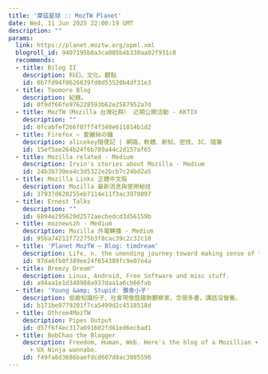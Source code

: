 ```yaml
---
title: '摩茲星球 :: MozTW Planet'
date: Wed, 11 Jun 2025 22:00:19 GMT
description: ""
params:
  link: https://planet.moztw.org/opml.xml
  blogroll_id: 9407195b8a3ca005b4b330aa02f931c8
  recommends:
  - title: Bilog II
    description: 科幻。文化。觀點
    id: 0b7fd94f0626639fd0d53520b4df31e3
  - title: Toomore Blog
    description: 紀錄。
    id: 0f9df66fe976228593b62e2587952a7d
  - title: MozTW（Mozilla 台灣社群） 近期公開活動 - KKTIX
    description: ""
    id: 0fcabfef266f07ff4f340e611014b1d2
  - title: Firefox – 愛麗絲の鑰
    description: alicekey隨便記 | 網路、軟體、新知、密技、3C、隨筆
    id: 15ef5ae264b24f6b789a44c2d157af65
  - title: Mozilla related - Medium
    description: Irvin's stories about Mozilla - Medium
    id: 24b3b730ea4c3d5322e2bcb7c24bd2a5
  - title: Mozilla Links 正體中文版
    description: Mozilla 最新消息與使用秘技
    id: 37937d620255eb7114e11f3ac3970097
  - title: Ernest Talks
    description: ""
    id: 6894e295629d2572aecbedcd3d56159b
  - title: moznewszh - Medium
    description: Mozilla 外電轉播 - Medium
    id: 95ba74212f72275b3f8cac39c2c32c10
  - title: 'Planet MozTW – Blog: timdream'
    description: Life, n. the unending journey toward making sense of the world.
    id: 97da6fb0f389ee24f654389fc9e07e4a
  - title: Breezy Dream™
    description: Linux, Android, Free Software and misc stuff.
    id: a94aa1e1d348988a937daa1a6cb66fab
  - title: 'Young &amp; Stupid: 雅舍小子'
    description: 低級知識份子、社會現像暨趨勢觀察家，念很多書，講話沒營養。
    id: b171be0779201f7ca5499d2c4518518d
  - title: Othree4MozTW
    description: Pipes Output
    id: d57f6f4ec317a691602fd61ed6ecbad1
  - title: BobChao the Blogger
    description: Freedom, Human, Web. Here's the blog of a Mozillian + Creative Commoner
      + UX Ninja wannabe.
    id: f49fa8d3686baefdcd607d8ac3085596
---
```

